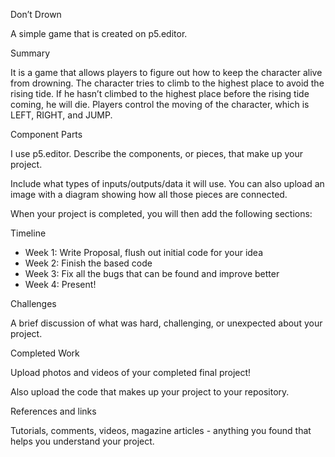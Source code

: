 Don’t Drown

A simple game that is created on p5.editor.

Summary

It is a game that allows players to figure out how to keep the character alive from drowning. The character tries to climb to the highest place to avoid the rising tide. If he hasn’t climbed to the highest place before the rising tide coming, he will die.
Players control the moving of the character, which is LEFT, RIGHT, and JUMP. 

Component Parts

I use p5.editor. 
Describe the components, or pieces, that make up your project.

Include what types of inputs/outputs/data it will use. You can also upload an image with a diagram showing how all those pieces are connected.

When your project is completed, you will then add the following sections:

Timeline

- Week 1: Write Proposal, flush out initial code for your idea
- Week 2: Finish the based code
- Week 3: Fix all the bugs that can be found and improve better
- Week 4: Present!
 
Challenges

A brief discussion of what was hard, challenging, or unexpected about your project.

Completed Work

Upload photos and videos of your completed final project!

Also upload the code that makes up your project to your repository.

References and links

Tutorials, comments, videos, magazine articles - anything you found that helps you understand your project.

